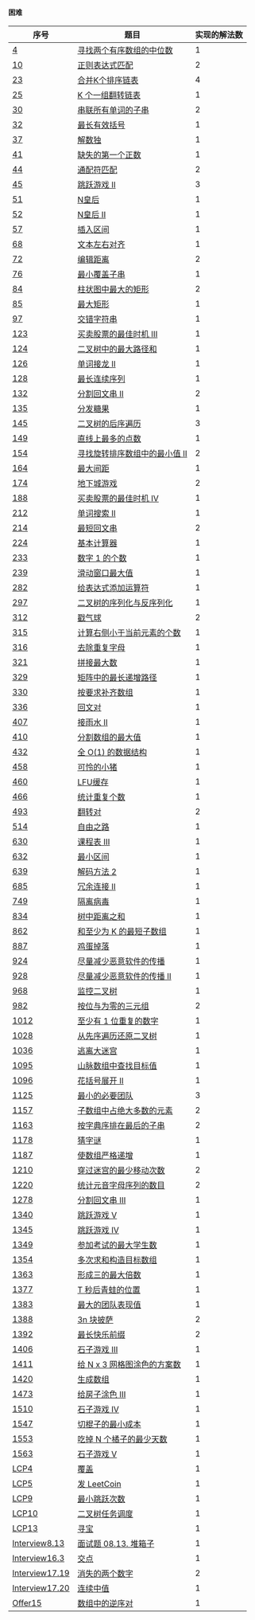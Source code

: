 #### 困难

| 序号                                                         | 题目                                                         | 实现的解法数 |
| ------------------------------------------------------------ | ------------------------------------------------------------ | ------------ |
| [4](https://leetcode-cn.com/problems/median-of-two-sorted-arrays/) | [寻找两个有序数组的中位数](https://github.com/zywaited/leetcode/tree/master/1_50/4/) | 1            |
| [10](https://leetcode-cn.com/problems/regular-expression-matching) | [正则表达式匹配](https://github.com/zywaited/leetcode/tree/master/1_50/10/) | 2            |
| [23](https://leetcode-cn.com/problems/merge-k-sorted-lists/) | [合并K个排序链表](https://github.com/zywaited/leetcode/tree/master/1_50/23/) | 4            |
| [25](https://leetcode-cn.com/problems/reverse-nodes-in-k-group/) | [K 个一组翻转链表](https://github.com/zywaited/leetcode/tree/master/1_50/25/) | 1            |
| [30](https://leetcode-cn.com/problems/substring-with-concatenation-of-all-words/) | [串联所有单词的子串](https://github.com/zywaited/leetcode/tree/master/1_50/30/) | 2            |
| [32](https://leetcode-cn.com/problems/longest-valid-parentheses) | [最长有效括号](https://github.com/zywaited/leetcode/tree/master/1_50/32/) | 1            |
| [37](https://leetcode-cn.com/problems/sudoku-solver)         | [解数独](https://github.com/zywaited/leetcode/tree/master/1_50/37/) | 1            |
| [41](https://leetcode-cn.com/problems/first-missing-positive) | [缺失的第一个正数](https://github.com/zywaited/leetcode/tree/master/1_50/41/) | 1            |
| [44](https://leetcode-cn.com/problems/wildcard-matching)     | [通配符匹配](https://github.com/zywaited/leetcode/tree/master/1_50/44/) | 2            |
| [45](https://leetcode-cn.com/problems/jump-game-ii/)         | [跳跃游戏 II](https://github.com/zywaited/leetcode/tree/master/1_50/45/) | 3            |
| [51](https://leetcode-cn.com/problems/n-queens)              | [N皇后](https://github.com/zywaited/leetcode/tree/master/51_100/51/) | 1            |
| [52](https://leetcode-cn.com/problems/n-queens-ii/)          | [N皇后 II](https://github.com/zywaited/leetcode/tree/master/51_100/52/) | 1            |
| [57](https://leetcode-cn.com/problems/insert-interval/)      | [插入区间](https://github.com/zywaited/leetcode/tree/master/51_100/57/) | 1            |
| [68](https://leetcode-cn.com/problems/text-justification/)   | [文本左右对齐](https://github.com/zywaited/leetcode/tree/master/51_100/68/) | 1            |
| [72](https://leetcode-cn.com/problems/edit-distance/)        | [编辑距离](https://github.com/zywaited/leetcode/tree/master/51_100/76/) | 2            |
| [76](https://leetcode-cn.com/problems/minimum-window-substring) | [最小覆盖子串](https://github.com/zywaited/leetcode/tree/master/51_100/76/) | 1            |
| [84](https://leetcode-cn.com/problems/largest-rectangle-in-histogram/) | [柱状图中最大的矩形](https://github.com/zywaited/leetcode/tree/master/51_100/84/) | 2            |
| [85](https://leetcode-cn.com/problems/maximal-rectangle/)    | [最大矩形](https://github.com/zywaited/leetcode/tree/master/51_100/85/) | 1            |
| [97](https://leetcode-cn.com/problems/interleaving-string/)  | [交错字符串](https://github.com/zywaited/leetcode/tree/master/51_100/97/) | 1            |
| [123](https://leetcode-cn.com/problems/best-time-to-buy-and-sell-stock-iii/) | [买卖股票的最佳时机 III](https://github.com/zywaited/leetcode/tree/master/101_150/123/) | 1            |
| [124](https://leetcode-cn.com/problems/binary-tree-maximum-path-sum/) | [二叉树中的最大路径和](https://github.com/zywaited/leetcode/tree/master/101_150/124/) | 1            |
| [126](https://leetcode-cn.com/problems/word-ladder-ii/)      | [单词接龙 II](https://github.com/zywaited/leetcode/tree/master/101_150/126/) | 1            |
| [128](https://leetcode-cn.com/problems/longest-consecutive-sequence) | [最长连续序列](https://github.com/zywaited/leetcode/tree/master/101_150/128/) | 1            |
| [132](https://leetcode-cn.com/problems/palindrome-partitioning-ii/) | [分割回文串 II](https://github.com/zywaited/leetcode/tree/master/101_150/132/) | 2            |
| [135](https://leetcode-cn.com/problems/candy/)               | [分发糖果](https://github.com/zywaited/leetcode/tree/master/101_150/135/) | 1            |
| [145](https://leetcode-cn.com/problems/binary-tree-postorder-traversal/) | [二叉树的后序遍历](https://github.com/zywaited/leetcode/tree/master/101_150/145/) | 3            |
| [149](https://leetcode-cn.com/problems/max-points-on-a-line/) | [直线上最多的点数](https://github.com/zywaited/leetcode/tree/master/101_150/149/) | 1            |
| [154](https://leetcode-cn.com/problems/find-minimum-in-rotated-sorted-array-ii/) | [寻找旋转排序数组中的最小值 II](https://github.com/zywaited/leetcode/tree/master/101_150/154/) | 2            |
| [164](https://leetcode-cn.com/problems/maximum-gap/)         | [最大间距](https://github.com/zywaited/leetcode/tree/master/151_200/164/) | 1            |
| [174](https://leetcode-cn.com/problems/dungeon-game/)        | [地下城游戏](https://github.com/zywaited/leetcode/tree/master/151_200/174/) | 2            |
| [188](https://leetcode-cn.com/problems/best-time-to-buy-and-sell-stock-iv/) | [买卖股票的最佳时机 IV](https://github.com/zywaited/leetcode/tree/master/151_200/188/) | 1            |
| [212](https://leetcode-cn.com/problems/word-search-ii)       | [单词搜索 II](https://github.com/zywaited/leetcode/tree/master/201_250/212/) | 1            |
| [214](https://leetcode-cn.com/problems/shortest-palindrome)  | [最短回文串](https://github.com/zywaited/leetcode/tree/master/201_250/214/) | 2            |
| [224](https://leetcode-cn.com/problems/basic-calculator/)    | [基本计算器](https://github.com/zywaited/leetcode/tree/master/201_250/224/) | 1            |
| [233](https://leetcode-cn.com/problems/number-of-digit-one/) | [数字 1 的个数](https://github.com/zywaited/leetcode/tree/master/201_250/233/) | 1            |
| [239](https://leetcode-cn.com/problems/sliding-window-maximum) | [滑动窗口最大值](https://github.com/zywaited/leetcode/tree/master/201_250/239/) | 1            |
| [282](https://leetcode-cn.com/problems/expression-add-operators/) | [给表达式添加运算符](https://github.com/zywaited/leetcode/tree/master/251_300/282/) | 1            |
| [297](https://leetcode-cn.com/problems/serialize-and-deserialize-binary-tree/) | [二叉树的序列化与反序列化](https://github.com/zywaited/leetcode/tree/master/251_300/297/) | 1            |
| [312](https://leetcode-cn.com/problems/burst-balloons/)      | [戳气球](https://github.com/zywaited/leetcode/tree/master/301_350/316/) | 2            |
| [315](https://leetcode-cn.com/problems/count-of-smaller-numbers-after-self/) | [计算右侧小于当前元素的个数](https://github.com/zywaited/leetcode/tree/master/301_350/315/) | 1            |
| [316](https://leetcode-cn.com/problems/remove-duplicate-letters/) | [去除重复字母](https://github.com/zywaited/leetcode/tree/master/301_350/316/) | 1            |
| [321](https://leetcode-cn.com/problems/create-maximum-number/) | [拼接最大数](https://github.com/zywaited/leetcode/tree/master/301_350/321/) | 1            |
| [329](https://leetcode-cn.com/problems/longest-increasing-path-in-a-matrix/) | [矩阵中的最长递增路径](https://github.com/zywaited/leetcode/tree/master/301_350/329/) | 1            |
| [330](https://leetcode-cn.com/problems/patching-array/)      | [按要求补齐数组](https://github.com/zywaited/leetcode/tree/master/301_350/330/) | 1            |
| [336](https://leetcode-cn.com/problems/palindrome-pairs/)    | [回文对](https://github.com/zywaited/leetcode/tree/master/301_350/336/) | 1            |
| [407](https://leetcode-cn.com/problems/trapping-rain-water-ii/) | [接雨水 II](https://github.com/zywaited/leetcode/tree/master/401_450/407/) | 1            |
| [410](https://leetcode-cn.com/problems/split-array-largest-sum/) | [分割数组的最大值](https://github.com/zywaited/leetcode/tree/master/401_450/410/) | 1            |
| [432](https://leetcode-cn.com/problems/all-oone-data-structure/) | [全 O(1) 的数据结构](https://github.com/zywaited/leetcode/tree/master/401_450/432/) | 1            |
| [458](https://leetcode-cn.com/problems/poor-pigs/)           | [可怜的小猪](https://github.com/zywaited/leetcode/tree/master/451_500/458/) | 1            |
| [460](https://leetcode-cn.com/problems/lfu-cache/)           | [LFU缓存](https://github.com/zywaited/leetcode/tree/master/451_500/460/) | 1            |
| [466](https://leetcode-cn.com/problems/count-the-repetitions/) | [统计重复个数](https://github.com/zywaited/leetcode/tree/master/451_500/466/) | 1            |
| [493](https://leetcode-cn.com/problems/reverse-pairs/)       | [翻转对](https://github.com/zywaited/leetcode/tree/master/451_500/493/) | 2            |
| [514](https://leetcode-cn.com/problems/freedom-trail/)       | [自由之路](https://github.com/zywaited/leetcode/tree/master/501_550/514/) | 1            |
| [630](https://leetcode-cn.com/problems/course-schedule-iii/) | [课程表 III](https://github.com/zywaited/leetcode/tree/master/601_650/630/) | 1            |
| [632](https://leetcode-cn.com/problems/smallest-range-covering-elements-from-k-lists/) | [最小区间](https://github.com/zywaited/leetcode/tree/master/601_650/632/) | 1            |
| [639](https://leetcode-cn.com/problems/decode-ways-ii/)      | [解码方法 2](https://github.com/zywaited/leetcode/tree/master/601_650/639/) | 1            |
| [685](https://leetcode-cn.com/problems/redundant-connection-ii/) | [冗余连接 II](https://github.com/zywaited/leetcode/tree/master/651_700/685/) | 1            |
| [749](https://leetcode-cn.com/problems/contain-virus/)       | [隔离病毒](https://github.com/zywaited/leetcode/tree/master/701_750/749/) | 1            |
| [834](https://leetcode-cn.com/problems/sum-of-distances-in-tree/) | [树中距离之和](https://github.com/zywaited/leetcode/tree/master/801_850/834/) | 1            |
| [862](https://leetcode-cn.com/problems/shortest-subarray-with-sum-at-least-k/) | [和至少为 K 的最短子数组](https://github.com/zywaited/leetcode/tree/master/851_900/862/) | 1            |
| [887](https://leetcode-cn.com/problems/super-egg-drop/)      | [鸡蛋掉落](https://github.com/zywaited/leetcode/tree/master/851_900/887/) | 1            |
| [924](https://leetcode-cn.com/problems/minimize-malware-spread/) | [尽量减少恶意软件的传播](https://github.com/zywaited/leetcode/tree/master/901_950/924/) | 1            |
| [928](https://leetcode-cn.com/problems/minimize-malware-spread-ii/) | [尽量减少恶意软件的传播 II](https://github.com/zywaited/leetcode/tree/master/901_950/928/) | 1            |
| [968](https://leetcode-cn.com/problems/binary-tree-cameras/) | [监控二叉树](https://github.com/zywaited/leetcode/tree/master/951_1000/968/) | 1            |
| [982](https://leetcode-cn.com/problems/triples-with-bitwise-and-equal-to-zero/) | [按位与为零的三元组](https://github.com/zywaited/leetcode/tree/master/951_1000/982/) | 2            |
| [1012](https://leetcode-cn.com/problems/numbers-with-repeated-digits/) | [至少有 1 位重复的数字](https://github.com/zywaited/leetcode/tree/master/1001_1050/1012/) | 1            |
| [1028](https://leetcode-cn.com/problems/recover-a-tree-from-preorder-traversal/) | [从先序遍历还原二叉树](https://github.com/zywaited/leetcode/tree/master/1001_1050/1028/) | 1            |
| [1036](https://leetcode-cn.com/problems/escape-a-large-maze/) | [逃离大迷宫](https://github.com/zywaited/leetcode/tree/master/1001_1050/1036/) | 1            |
| [1095](https://leetcode-cn.com/problems/find-in-mountain-array/) | [山脉数组中查找目标值](https://github.com/zywaited/leetcode/tree/master/1051_1100/1095/) | 1            |
| [1096](https://leetcode-cn.com/problems/brace-expansion-ii/) | [花括号展开 II](https://github.com/zywaited/leetcode/tree/master/1051_1100/1096/) | 1            |
| [1125](https://leetcode-cn.com/problems/smallest-sufficient-team/) | [最小的必要团队](https://github.com/zywaited/leetcode/tree/master/1101_1150/1125/) | 3            |
| [1157](https://leetcode-cn.com/problems/online-majority-element-in-subarray/) | [子数组中占绝大多数的元素](https://github.com/zywaited/leetcode/tree/master/1151_1200/1157/) | 2            |
| [1163](https://leetcode-cn.com/problems/last-substring-in-lexicographical-order/) | [按字典序排在最后的子串](https://github.com/zywaited/leetcode/tree/master/1151_1200/1163/) | 2            |
| [1178](https://leetcode-cn.com/problems/number-of-valid-words-for-each-puzzle/) | [猜字谜](https://github.com/zywaited/leetcode/tree/master/1151_1200/1178/) | 1            |
| [1187](https://leetcode-cn.com/problems/make-array-strictly-increasing/) | [使数组严格递增](https://github.com/zywaited/leetcode/tree/master/1151_1200/1187/) | 1            |
| [1210](https://leetcode-cn.com/problems/minimum-moves-to-reach-target-with-rotations/) | [穿过迷宫的最少移动次数](https://github.com/zywaited/leetcode/tree/master/1201_1250/1210/) | 2            |
| [1220](https://leetcode-cn.com/problems/count-vowels-permutation/) | [统计元音字母序列的数目](https://github.com/zywaited/leetcode/tree/master/1201_1250/1220/) | 2            |
| [1278](https://leetcode-cn.com/problems/palindrome-partitioning-iii/) | [分割回文串 III](https://github.com/zywaited/leetcode/tree/master/1278_1300/1278/) | 1            |
| [1340](https://leetcode-cn.com/problems/jump-game-v/)        | [跳跃游戏 V](https://github.com/zywaited/leetcode/tree/master/1301_1350/1340/) | 1            |
| [1345](https://leetcode-cn.com/problems/jump-game-iv/)       | [跳跃游戏 IV](https://github.com/zywaited/leetcode/tree/master/1301_1350/1345/) | 1            |
| [1349](https://leetcode-cn.com/problems/maximum-students-taking-exam/) | [参加考试的最大学生数](https://github.com/zywaited/leetcode/tree/master/1301_1350/1349/) | 1            |
| [1354](https://leetcode-cn.com/problems/construct-target-array-with-multiple-sums/) | [多次求和构造目标数组](https://github.com/zywaited/leetcode/tree/master/1351_1400/1354/) | 1            |
| [1363](https://leetcode-cn.com/problems/largest-multiple-of-three/) | [形成三的最大倍数](https://github.com/zywaited/leetcode/tree/master/1351_1400/1363/) | 1            |
| [1377](https://leetcode-cn.com/problems/frog-position-after-t-seconds/) | [T 秒后青蛙的位置](https://github.com/zywaited/leetcode/tree/master/1351_1400/1377/) | 1            |
| [1383](https://leetcode-cn.com/problems/maximum-performance-of-a-team/) | [最大的团队表现值](https://github.com/zywaited/leetcode/tree/master/1351_1400/1383/) | 1            |
| [1388](https://leetcode-cn.com/problems/pizza-with-3n-slices/) | [3n 块披萨](https://github.com/zywaited/leetcode/tree/master/1351_1400/1388/) | 2            |
| [1392](https://leetcode-cn.com/problems/longest-happy-prefix/) | [最长快乐前缀](https://github.com/zywaited/leetcode/tree/master/1351_1400/1392/) | 2            |
| [1406](https://leetcode-cn.com/problems/stone-game-iii/)     | [石子游戏 III](https://github.com/zywaited/leetcode/tree/master/1401_1450/1406/) | 1            |
| [1411](https://leetcode-cn.com/problems/number-of-ways-to-paint-n-x-3-grid/) | [给 N x 3 网格图涂色的方案数](https://github.com/zywaited/leetcode/tree/master/1401_1450/1411/) | 1            |
| [1420](https://leetcode-cn.com/problems/build-array-where-you-can-find-the-maximum-exactly-k-comparisons/) | [生成数组](https://github.com/zywaited/leetcode/tree/master/1401_1450/1420/) | 1            |
| [1473](https://leetcode-cn.com/problems/paint-house-iii/)    | [给房子涂色 III](https://github.com/zywaited/leetcode/tree/master/1451_1500/1473/) | 1            |
| [1510](https://leetcode-cn.com/problems/stone-game-iv/)      | [石子游戏 IV](https://github.com/zywaited/leetcode/tree/master/1501_1550/1510/) | 1            |
| [1547](https://leetcode-cn.com/problems/minimum-cost-to-cut-a-stick/) | [切棍子的最小成本](https://github.com/zywaited/leetcode/tree/master/1501_1550/1547/) | 1            |
| [1553](https://leetcode-cn.com/problems/minimum-number-of-days-to-eat-n-oranges/) | [吃掉 N 个橘子的最少天数](https://github.com/zywaited/leetcode/tree/master/1551_1600/1553/) | 1            |
| [1563](https://leetcode-cn.com/problems/stone-game-v/)       | [石子游戏 V](https://github.com/zywaited/leetcode/tree/master/1551_1600/1563/) | 1            |
| [LCP4](https://leetcode-cn.com/problems/broken-board-dominoes/) | [ 覆盖](https://github.com/zywaited/leetcode/tree/master/LCP/1_50/4/) | 1            |
| [LCP5](https://leetcode-cn.com/problems/coin-bonus/)         | [发 LeetCoin](https://github.com/zywaited/leetcode/tree/master/LCP/1_50/5/) | 1            |
| [LCP9](https://leetcode-cn.com/problems/zui-xiao-tiao-yue-ci-shu/) | [最小跳跃次数](https://github.com/zywaited/leetcode/tree/master/LCP/1_50/9/) | 1            |
| [LCP10](https://leetcode-cn.com/problems/er-cha-shu-ren-wu-diao-du/) | [二叉树任务调度](https://github.com/zywaited/leetcode/tree/master/LCP/1_50/10/) | 1            |
| [LCP13](https://leetcode-cn.com/problems/xun-bao/)           | [寻宝](https://github.com/zywaited/leetcode/tree/master/LCP/1_50/13/) | 1            |
| [Interview8.13](https://leetcode-cn.com/problems/pile-box-lcci/) | [面试题 08.13. 堆箱子](https://github.com/zywaited/leetcode/tree/master/Interview/8_1_50/13/) | 1            |
| [Interview16.3](https://leetcode-cn.com/problems/intersection-lcci/) | [交点](https://github.com/zywaited/leetcode/tree/master/Interview/16_1_50/3/) | 1            |
| [Interview17.19](https://leetcode-cn.com/problems/missing-two-lcci/) | [消失的两个数字](https://github.com/zywaited/leetcode/tree/master/Interview/17_1_50/19/) | 2            |
| [Interview17.20](https://leetcode-cn.com/problems/continuous-median-lcci/) | [连续中值](https://github.com/zywaited/leetcode/tree/master/Interview/17_1_50/20/) | 1            |
| [Offer15](https://leetcode-cn.com/problems/shu-zu-zhong-de-ni-xu-dui-lcof/) | [数组中的逆序对](https://github.com/zywaited/leetcode/tree/master/Offer/51_100/51/) | 1            |

